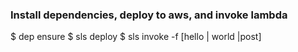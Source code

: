 
### Install dependencies, deploy to aws, and invoke lambda
$ dep ensure
$ sls deploy
$ sls invoke -f [hello | world |post]